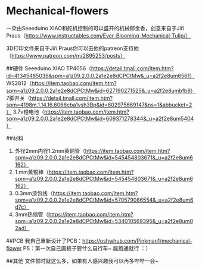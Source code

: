 # Mechanical-flowers

一朵由Seeeduino XIAO和舵机控制的可以盛开的机械郁金香，创意来自于Jiří Praus（https://www.instructables.com/Ever-Blooming-Mechanical-Tulip/）

3D打印文件来自于Jiří Praus你可以去他的patreon支持他（https://www.patreon.com/m/2895253/posts）

##硬件
Seeeduino XIAO
TP4056（https://detail.tmall.com/item.htm?id=41345485036&spm=a1z09.2.0.0.2a1e2e8dCPCtMw&_u=a2f2e8um6561）
WS2812（https://item.taobao.com/item.htm?spm=a1z09.2.0.0.2a1e2e8dCPCtMw&id=627190271525&_u=a2f2e8umbfb9）
7脚开关（https://detail.tmall.com/item.htm?spm=4198m.1.14.16.6066cba1vsh3Bp&id=602975669147&ns=1&abbucket=2）
3.7v锂电池（https://item.taobao.com/item.htm?spm=a1z09.2.0.0.2a1e2e8dCPCtMw&id=609371278344&_u=a2f2e8um5404）

##材料
1. 外径2mm内径1.2mm黄铜管（https://item.taobao.com/item.htm?spm=a1z09.2.0.0.2a1e2e8dCPCtMw&id=545454803671&_u=a2f2e8um6162）
2. 1.mm黄铜棒（https://item.taobao.com/item.htm?spm=a1z09.2.0.0.2a1e2e8dCPCtMw&id=545454803671&_u=a2f2e8um6162）
3. 0.3mm漆包线（https://item.taobao.com/item.htm?spm=a1z09.2.0.0.2a1e2e8dCPCtMw&id=570579086554&_u=a2f2e8um6d7c）
4. 3mm热缩管（https://item.taobao.com/item.htm?spm=a1z09.2.0.0.2a1e2e8dCPCtMw&id=534010569395&_u=a2f2e8um02ad）

##PCB
我自己重新设计了PCB：https://oshwhub.com/Pinkman1/mechanical-flower
PS：第一次自己画板子要什么自行车~  能跑通就行 ：）

##其他
文件暂时就这么多，如果有人感兴趣我可以再多哔哔一会~
